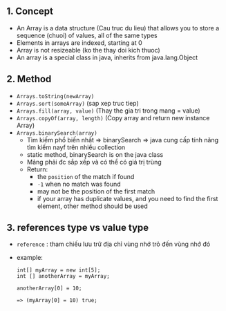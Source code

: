 ## 1. Concept

- An Array is a data structure (Cau truc du lieu) that allows you to store a sequence (chuoi) of values, all of the same types
- Elements in arrays are indexed, starting at 0
- Array is not resizeable (ko the thay doi kich thuoc)
- An array is a special class in java, inherits from java.lang.Object

## 2. Method

- `Arrays.toString(newArray)`
- `Arrays.sort(someArray)` (sap xep truc tiep)
- `Arrays.fill(array, value)` (Thay the gia tri trong mang = value)
- `Arrays.copyOf(array, length)` (Copy array and return new instance Array)
- `Arrays.binarySearch(array)`
  - Tìm kiếm phổ biến nhất => binarySearch => java cung cấp tính năng tìm kiếm nayf trên nhiều collection
  - static method, binarySearch is on the java class
  - Mảng phải đc sắp xếp và có thể có giá trị trùng
  - Return:
    - the `position` of the match if found
    - `-1` when no match was found
    - may not be the position of the first match
    - if your array has duplicate values, and you need to find the first element, other method should be used

## 3. references type vs value type

- `reference` : tham chiếu lưu trữ địa chỉ vùng nhớ trỏ đến vùng nhớ đó
- example:

  ```
  int[] myArray = new int[5];
  int [] anotherArray = myArray;

  anotherArray[0] = 10;

  => (myArray[0] = 10) true;

  ```
